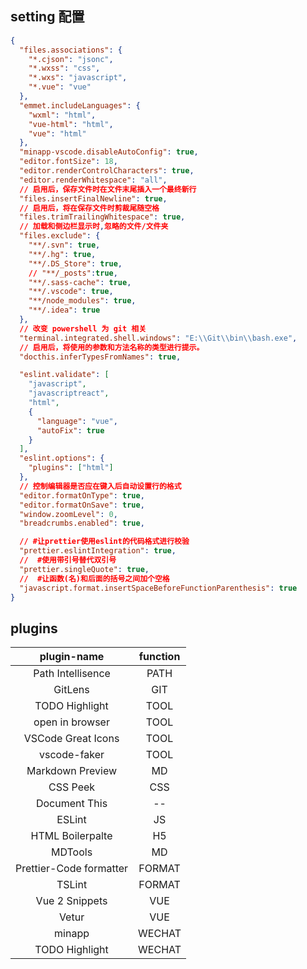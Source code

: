 ## setting 配置

```json
{
  "files.associations": {
    "*.cjson": "jsonc",
    "*.wxss": "css",
    "*.wxs": "javascript",
    "*.vue": "vue"
  },
  "emmet.includeLanguages": {
    "wxml": "html",
    "vue-html": "html",
    "vue": "html"
  },
  "minapp-vscode.disableAutoConfig": true,
  "editor.fontSize": 18,
  "editor.renderControlCharacters": true,
  "editor.renderWhitespace": "all",
  // 启用后，保存文件时在文件末尾插入一个最终新行
  "files.insertFinalNewline": true,
  // 启用后，将在保存文件时剪裁尾随空格
  "files.trimTrailingWhitespace": true,
  // 加载和侧边栏显示时,忽略的文件/文件夹
  "files.exclude": {
    "**/.svn": true,
    "**/.hg": true,
    "**/.DS_Store": true,
    // "**/_posts":true,
    "**/.sass-cache": true,
    "**/.vscode": true,
    "**/node_modules": true,
    "**/.idea": true
  },
  // 改变 powershell 为 git 相关
  "terminal.integrated.shell.windows": "E:\\Git\\bin\\bash.exe",
  // 启用后，将使用的参数和方法名称的类型进行提示。
  "docthis.inferTypesFromNames": true,

  "eslint.validate": [
    "javascript",
    "javascriptreact",
    "html",
    {
      "language": "vue",
      "autoFix": true
    }
  ],
  "eslint.options": {
    "plugins": ["html"]
  },
  // 控制编辑器是否应在键入后自动设置行的格式
  "editor.formatOnType": true,
  "editor.formatOnSave": true,
  "window.zoomLevel": 0,
  "breadcrumbs.enabled": true,

  // #让prettier使用eslint的代码格式进行校验
  "prettier.eslintIntegration": true,
  //  #使用带引号替代双引号
  "prettier.singleQuote": true,
  //  #让函数(名)和后面的括号之间加个空格
  "javascript.format.insertSpaceBeforeFunctionParenthesis": true
}
```

## plugins

|       plugin-name       | function |
| :---------------------: | :------: |
|    Path Intellisence    |   PATH   |
|         GitLens         |   GIT    |
|     TODO Highlight      |   TOOL   |
|     open in browser     |   TOOL   |
|   VSCode Great Icons    |   TOOL   |
|      vscode-faker       |   TOOL   |
|    Markdown Preview     |    MD    |
|        CSS Peek         |   CSS    |
|      Document This      |    --    |
|         ESLint          |    JS    |
|    HTML Boilerpalte     |    H5    |
|         MDTools         |    MD    |
| Prettier-Code formatter |  FORMAT  |
|         TSLint          |  FORMAT  |
|     Vue 2 Snippets      |   VUE    |
|          Vetur          |   VUE    |
|         minapp          |  WECHAT  |
|     TODO Highlight      |  WECHAT  |
